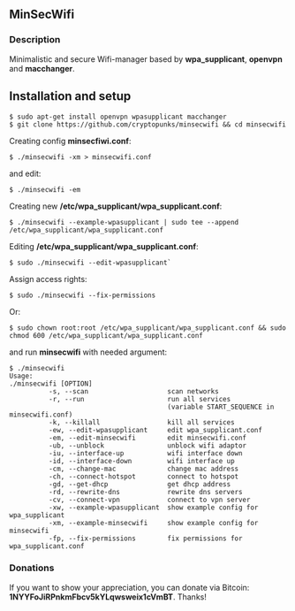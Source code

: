 ## MinSecWifi

### Description

Minimalistic and secure Wifi-manager based by **wpa_supplicant**, **openvpn** and **macchanger**.

## Installation and setup 

```
$ sudo apt-get install openvpn wpasupplicant macchanger 
$ git clone https://github.com/cryptopunks/minsecwifi && cd minsecwifi 
```

Creating config **minsecfiwi.conf**:
```
$ ./minsecwifi -xm > minsecwifi.conf
```

and edit:

```
$ ./minsecwifi -em
```

Creating new **/etc/wpa_supplicant/wpa_supplicant.conf**: 

```
$ ./minsecwifi --example-wpasupplicant | sudo tee --append /etc/wpa_supplicant/wpa_supplicant.conf
```

Editing **/etc/wpa_supplicant/wpa_supplicant.conf**:

```
$ sudo ./minsecwifi --edit-wpasupplicant`

```

Assign access rights:

```
$ sudo ./minsecwifi --fix-permissions
```

Or:

```
$ sudo chown root:root /etc/wpa_supplicant/wpa_supplicant.conf && sudo chmod 600 /etc/wpa_supplicant/wpa_supplicant.conf
```


and run **minsecwifi** with needed argument:

```
$ ./minsecwifi
Usage:
./minsecwifi [OPTION] 
          -s, --scan                    scan networks
          -r, --run                     run all services 
                                        (variable START_SEQUENCE in minsecwifi.conf)
          -k, --killall                 kill all services
          -ew, --edit-wpasupplicant     edit wpa_supplicant.conf
          -em, --edit-minsecwifi        edit minsecwifi.conf
          -ub, --unblock                unblock wifi adaptor
          -iu, --interface-up           wifi interface down
          -id, --interface-down         wifi interface up
          -cm, --change-mac             change mac address
          -ch, --connect-hotspot        connect to hotspot
          -gd, --get-dhcp               get dhcp address
          -rd, --rewrite-dns            rewrite dns servers
          -cv, --connect-vpn            connect to vpn server
          -xw, --example-wpasupplicant  show example config for wpa_supplicant
          -xm, --example-minsecwifi     show example config for minsecwifi
          -fp, --fix-permissions        fix permissions for wpa_supplicant.conf
```

### Donations

If you want to show your appreciation, you can donate via Bitcoin: **1NYYFoJiRPnkmFbcv5kYLqwsweix1cVmBT**. Thanks!
